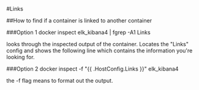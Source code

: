 #Links

##How to find if a container is linked to another container


###Option 1
    docker inspect elk_kibana4 | fgrep -A1 Links

looks through the inspected output of the container.  Locates the "Links" config and shows the following line which contains the information you're looking for. 


###Option 2
    docker inspect -f "{{ .HostConfig.Links }}" elk_kibana4

the -f flag means to format out the output. 
